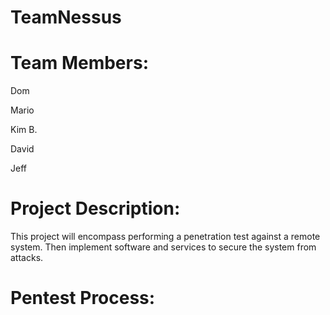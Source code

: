 # TeamNessus

# Team Members:

Dom

Mario

Kim B.

David

Jeff

# Project Description:
This project will encompass performing a penetration test against a remote system.
Then implement software and services to secure the system from attacks.


# Pentest Process:


[pentest]: https://github.com/Team-Nessus/TeamNessus/blob/feature/Pictures/pen-testing.jpg
